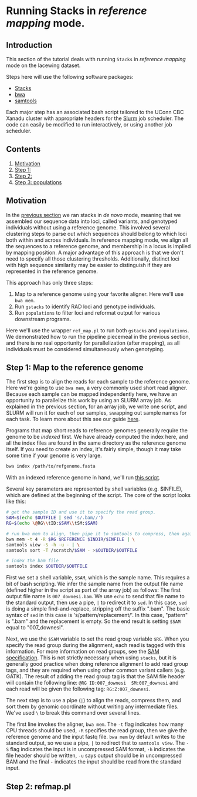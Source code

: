 # Running Stacks in _reference mapping_ mode. #

## Introduction

This section of the tutorial deals with running `Stacks` in _reference mapping_ mode on the lacewing dataset. 

Steps here will use the following software packages:

- [ Stacks ](http://catchenlab.life.illinois.edu/stacks/)
- [ bwa ](http://bio-bwa.sourceforge.net/)
- [ samtools ](http://www.htslib.org/doc/samtools.html)

Each major step has an associated bash script tailored to the UConn CBC Xanadu cluster with appropriate headers for the [Slurm](https://slurm.schedmd.com/documentation.html) job scheduler. The code can easily be modified to run interactively, or using another job scheduler. 

## Contents
  
1.    [ Motivation ](#Motivation)
2.    [ Step 1:  ](#Map-to-the-reference-genome)
3.    [ Step 2:  ](#)
3.    [ Step 3: populations ](#Step-2-populations)

## Motivation

In the [previous section](/01b_Lacewings_stacksdenovo.md) we ran stacks in _de novo_ mode, meaning that we assembled our sequence data into loci, called variants, and genotyped individuals without using a reference genome. This involved several clustering steps to parse out which sequences should belong to which loci both within and across individuals. In reference mapping mode, we align all the sequences to a reference genome, and membership in a locus is implied by mapping position. A major advantage of this approach is that we don't need to specify all those clustering thresholds. Additionally, distinct loci with high sequence similarity may be easier to distinguish if they are represented in the reference genome. 

This approach has only three steps:

1. Map to a reference genome using your favorite aligner. Here we'll use `bwa mem`. 
2. Run `gstacks` to identify RAD loci and genotype individuals. 
3. Run `populations` to filter loci and reformat output for various downstream programs. 

Here we'll use the wrapper `ref_map.pl` to run both `gstacks` and `populations`. We demonstrated how to run the pipeline piecemeal in the previous section, and there is no real opportunity for parallelization (after mapping), as all individuals must be considered simultaneously when genotyping. 

## Step 1: Map to the reference genome

The first step is to align the reads for each sample to the reference genome. Here we're going to use `bwa mem`, a very commonly used short read aligner. Because each sample can be mapped independently here, we have an opportunity to parallelize this work by using an SLURM array job. As explained in the previous section, for an array job, we write one script, and SLURM will run it for each of our samples, swapping out sample names for each task. To learn more about this see our guide [here](https://github.com/CBC-UCONN/CBC_Docs/wiki/Job-arrays-on-Xanadu). 

Programs that map short reads to reference genomes generally require the genome to be _indexed_ first. We have already computed the index here, and all the index files are found in the same directory as the reference genome itself. If you need to create an index, it's fairly simple, though it may take some time if your genome is very large. 

```bash
bwa index /path/to/refgenome.fasta
```

With an indexed reference genome in hand, we'll run [this script](/scripts/lacewings/c1_bwaalign.sh). 

Several key parameters are represented by shell variables (e.g. $INFILE), which are defined at the beginning of the script. The core of the script looks like this:

```bash
# get the sample ID and use it to specify the read group. 
SAM=$(echo $OUTFILE | sed 's/.bam//')
RG=$(echo \@RG\\tID:$SAM\\tSM:$SAM)

# run bwa mem to align, then pipe it to samtools to compress, then again to sort
bwa mem -t 4 -R $RG $REFERENCE $INDIR/$INFILE | \
samtools view -S -h -u - | \
samtools sort -T /scratch/$SAM - >$OUTDIR/$OUTFILE

# index the bam file
samtools index $OUTDIR/$OUTFILE
```

First we set a shell variable, `$SAM`, which is the sample name. This requires a bit of bash scripting. We infer the sample name from the output file name (defined higher in the script as part of the array job) as follows: The first output file name is `007_downesi.bam`. We use `echo` to send that file name to the standard output, then use a pipe, `|` to redirect it to `sed`. In this case, `sed` is doing a simple find-and-replace, stripping off the suffix ".bam". The basic syntax of `sed` in this case is 's/pattern/replacement/'. In this case, "pattern" is ".bam" and the replacement is empty. So the end result is setting `$SAM` equal to "007_downesi". 

Next, we use the `$SAM` variable to set the read group variable `$RG`. When you specify the read group during the alignment, each read is tagged with this information. For more information on read groups, see the [SAM specification](https://samtools.github.io/hts-specs/SAMv1.pdf). This is not strictly necessary when using `stacks`, but it is generally good practice when doing reference alignment to add read group tags, and they are required when using other common variant callers (e.g. GATK). The result of adding the read group tag is that the SAM file header will contain the following line: `@RG	ID:007_downesi	SM:007_downesi` and each read will be given the following tag: `RG:Z:007_downesi`. 

The next step is to use a pipe (`|`) to align the reads, compress them, and sort them by genomic coordinate without writing any intermediate files. We've used `\` to break this command over several lines. 

The first line invokes the aligner, `bwa mem`. The `-t` flag indicates how many CPU threads should be used, `-R` specifies the read group, then we give the reference genome and the input fastq file. `bwa mem` by default writes to the standard output, so we use a pipe, `|` to redirect that to `samtools view`. The `-S` flag indicates the input is in uncompressed SAM format, `-h` indicates the file header should be written, `-u` says output should be in uncompressed BAM and the final `-` indicates the input should be read from the standard input. 

## Step 2: refmap.pl


